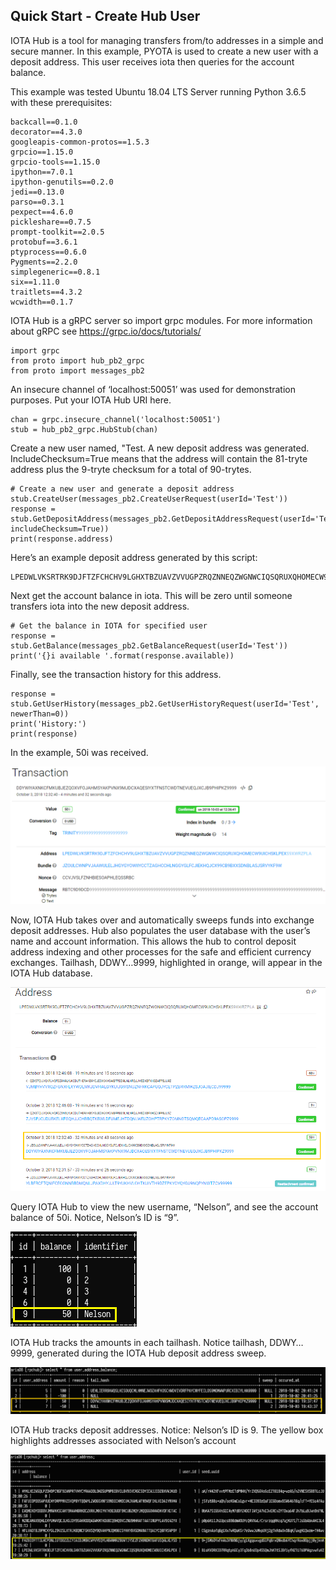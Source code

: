 ## Quick Start - Create Hub User

IOTA Hub is a tool for managing transfers from/to addresses in a simple and secure manner.  In this example, PYOTA is used to create a new user with a deposit address.  This user receives iota then queries for the account balance.

This example was tested Ubuntu 18.04 LTS Server running Python 3.6.5 with these prerequisites:
```
backcall==0.1.0
decorator==4.3.0
googleapis-common-protos==1.5.3
grpcio==1.15.0
grpcio-tools==1.15.0
ipython==7.0.1
ipython-genutils==0.2.0
jedi==0.13.0
parso==0.3.1
pexpect==4.6.0
pickleshare==0.7.5
prompt-toolkit==2.0.5
protobuf==3.6.1
ptyprocess==0.6.0
Pygments==2.2.0
simplegeneric==0.8.1
six==1.11.0
traitlets==4.3.2
wcwidth==0.1.7
```

IOTA Hub is a gRPC server so import grpc modules.  For more information about gRPC see https://grpc.io/docs/tutorials/  
```
import grpc
from proto import hub_pb2_grpc
from proto import messages_pb2
```

An insecure channel of ‘localhost:50051’ was used for demonstration purposes.  Put your IOTA Hub URI here.

```
chan = grpc.insecure_channel('localhost:50051')
stub = hub_pb2_grpc.HubStub(chan)
```

Create a new user named, "Test.  A new deposit address was generated.  IncludeChecksum=True means that the address will contain the 81-tryte address plus the 9-tryte checksum for a total of 90-trytes.  

```
# Create a new user and generate a deposit address
stub.CreateUser(messages_pb2.CreateUserRequest(userId='Test'))
response = stub.GetDepositAddress(messages_pb2.GetDepositAddressRequest(userId='Test', includeChecksum=True))
print(response.address)
```

Here’s an example deposit address generated by this script:

```
LPEDWLVKSRTRK9DJFTZFCHCHV9LGHXTBZUAVZVVUGPZRQZNNEQZWGNWCIQSQRUXQHOMECW9UICHSKLPEX

```
Next get the account balance in iota.  This will be zero until someone transfers iota into the new deposit address.

```
# Get the balance in IOTA for specified user
response = stub.GetBalance(messages_pb2.GetBalanceRequest(userId='Test'))
print('{}i available '.format(response.available))
```
Finally, see the transaction history for this address.
```
response = stub.GetUserHistory(messages_pb2.GetUserHistoryRequest(userId='Test', newerThan=0))
print('History:')
print(response)
```

In the example, 50i was received.

![Screen capture confirming that 50i was received as described in the text](images/ddwiy.png?raw=true)


Now, IOTA Hub takes over and automatically sweeps funds into exchange deposit addresses.  Hub also populates the user database with the user’s name and account information.  This allows the hub to control deposit address indexing and other processes for the safe and efficient currency exchanges.  Tailhash, DDWY…9999, highlighted in orange, will appear in the IOTA Hub database.

![Screen capture confirming the tailhash as described in the text](images/lpedw.png?raw=true)

Query IOTA Hub to view the new username, “Nelson”, and see the account balance of 50i.  Notice, Nelson’s ID is “9”.

![Screen capture confirming that Nelson's ID is 9 as described in the text](images/Nelsonsmall.png?raw=true)
 
IOTA Hub tracks the amounts in each tailhash.  Notice tailhash, DDWY…9999, generated during the IOTA Hub deposit address sweep.

![Screen capture confirming the tailhash  as described in the text](images/Nelsonlarge.png?raw=true)

IOTA Hub tracks deposit addresses.  Notice:  Nelson’s ID is 9.  The yellow box highlights addresses associated with Nelson’s account

![Screen captur confirming that Nelson's ID is 9  as described in the text](images/Nelsonhuge.png?raw=true)

